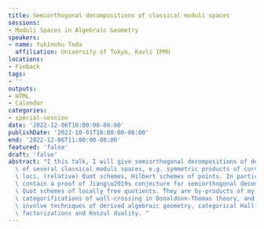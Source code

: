 ```yaml
---
title: Semiorthogonal decompositions of classical moduli spaces
sessions:
- Moduli Spaces in Algebraic Geometry
speakers:
- name: Yukinobu Toda
  affiliation: University of Tokyo, Kavli IPMU
locations:
- Finback
tags:
- ''
outputs:
- HTML
- Calendar
categories:
- special-session
date: '2022-12-06T10:00:00-08:00'
publishDate: '2022-10-01T10:00:00-08:00'
end: '2022-12-06T11:00:00-08:00'
featured: 'false'
draft: 'false'
abstract: "I this talk, I will give semiorthogonal decompositions of derived categories\
  \ of several classical moduli spaces, e.g. symmetric products of curves, Brill-Noether\
  \ loci, (relative) Quot schemes, Hilbert schemes of points. In particular, they\
  \ contain a proof of Jiang\u2019s conjecture for semiorthogonal decompositions of\
  \ Quot schemes of locally free quotients. They are by-products of my research on\
  \ categorifications of wall-crossing in Donaldson-Thomas theory, and the proofs\
  \ involve techniques of derived algebraic geometry, categorical Hall algebras, matrix\
  \ factorizations and Koszul duality. "
---
```

